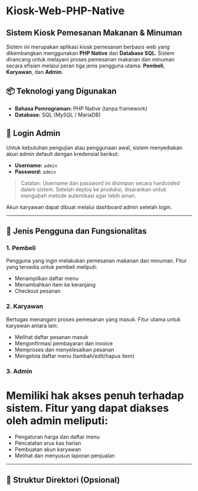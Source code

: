 # Kiosk-Web-PHP-Native

## Sistem Kiosk Pemesanan Makanan & Minuman

Sistem ini merupakan aplikasi kiosk pemesanan berbasis web yang dikembangkan menggunakan **PHP Native** dan **Database SQL**. Sistem dirancang untuk melayani proses pemesanan makanan dan minuman secara efisien melalui peran tiga jenis pengguna utama: **Pembeli**, **Karyawan**, dan **Admin**.

## 📦 Teknologi yang Digunakan

- **Bahasa Pemrograman:** PHP Native (tanpa framework)
- **Database:** SQL (MySQL / MariaDB)

## 🔐 Login Admin

Untuk kebutuhan pengujian atau penggunaan awal, sistem menyediakan akun admin default dengan kredensial berikut:

- **Username:** `admin`
- **Password:** `admin`

> Catatan: Username dan password ini disimpan secara hardcoded dalam sistem. Setelah deploy ke produksi, disarankan untuk mengubah metode autentikasi agar lebih aman.

Akun karyawan dapat dibuat melalui dashboard admin setelah login.

---

## 👥 Jenis Pengguna dan Fungsionalitas

### 1. Pembeli
Pengguna yang ingin melakukan pemesanan makanan dan minuman. Fitur yang tersedia untuk pembeli meliputi:

- Menampilkan daftar menu
- Menambahkan item ke keranjang
- Checkout pesanan


### 2. Karyawan
Bertugas menangani proses pemesanan yang masuk. Fitur utama untuk karyawan antara lain:

- Melihat daftar pesanan masuk
- Mengonfirmasi pembayaran dan invoice
- Memproses dan menyelesaikan pesanan
- Mengelola daftar menu (tambah/edit/hapus item)

### 3. Admin
Memiliki hak akses penuh terhadap sistem. Fitur yang dapat diakses oleh admin meliputi:
=
- Pengaturan harga dan daftar menu
- Pencatatan arus kas harian
- Pembuatan akun karyawan
- Melihat dan menyusun laporan penjualan

---

## 📁 Struktur Direktori (Opsional)

